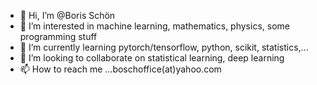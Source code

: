 - 👋 Hi, I’m @Boris Schön 
- 👀 I’m interested in machine learning, mathematics, physics, some programming stuff
- 🌱 I’m currently learning pytorch/tensorflow, python, scikit, statistics,...
- 💞️ I’m looking to collaborate on statistical learning, deep learning
- 📫 How to reach me ...boschoffice(at)yahoo.com

<!---
BorScho/BorScho is a ✨ special ✨ repository because its `README.md` (this file) appears on your GitHub profile.
You can click the Preview link to take a look at your changes.
--->
